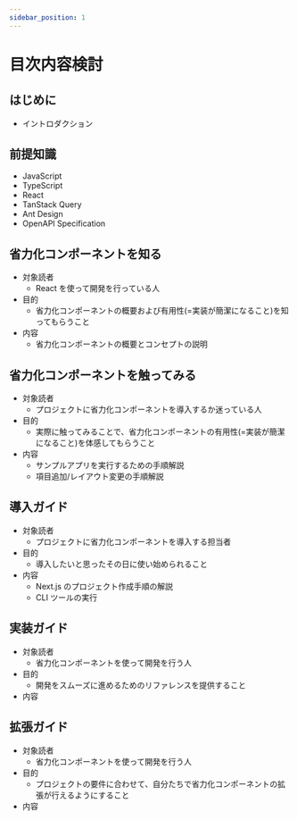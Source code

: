 ```yaml
---
sidebar_position: 1
---
```


# 目次内容検討

## はじめに

- イントロダクション

## 前提知識

- JavaScript
- TypeScript
- React
- TanStack Query
- Ant Design
- OpenAPI Specification

## 省力化コンポーネントを知る

- 対象読者
  - React を使って開発を行っている人
- 目的
  - 省力化コンポーネントの概要および有用性(=実装が簡潔になること)を知ってもらうこと
- 内容
  - 省力化コンポーネントの概要とコンセプトの説明

## 省力化コンポーネントを触ってみる

- 対象読者
  - プロジェクトに省力化コンポーネントを導入するか迷っている人
- 目的
  - 実際に触ってみることで、省力化コンポーネントの有用性(=実装が簡潔になること)を体感してもらうこと
- 内容
  - サンプルアプリを実行するための手順解説
  - 項目追加/レイアウト変更の手順解説

## 導入ガイド

- 対象読者
  - プロジェクトに省力化コンポーネントを導入する担当者
- 目的
  - 導入したいと思ったその日に使い始められること
- 内容
  - Next.js のプロジェクト作成手順の解説
  - CLI ツールの実行

## 実装ガイド

- 対象読者
  - 省力化コンポーネントを使って開発を行う人
- 目的
  - 開発をスムーズに進めるためのリファレンスを提供すること
- 内容

## 拡張ガイド

- 対象読者
  - 省力化コンポーネントを使って開発を行う人
- 目的
  - プロジェクトの要件に合わせて、自分たちで省力化コンポーネントの拡張が行えるようにすること
- 内容
